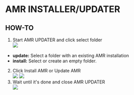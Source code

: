 # AMR INSTALLER/UPDATER


## HOW-TO
1. Start AMR UPDATER and click select folder  
![](https://i.imgur.com/bTSFDPe.png)
- **update:** Select a folder with an existing AMR installation
- **install:** Select or create an empty folder.
2. Click Install AMR or Update AMR  
![](https://i.imgur.com/HucaeTt.png) ![](https://i.imgur.com/kWVKocX.png)
4. Wait until it's done and close AMR UPDATER  
![](https://i.imgur.com/Fq9KBtw.png)